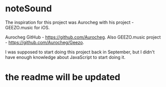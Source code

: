 # noteSound 

The inspiration for this project was Aurocheg with his project - GEEZO.music for iOS.

Aurocheg GitHub - https://github.com/Aurocheg. Also GEEZO.music project - https://github.com/Aurocheg/Geezo.

I was supposed to start doing this project back in September, but I didn't have enough knowledge about JavaScript to start doing it.

# the readme will be updated
